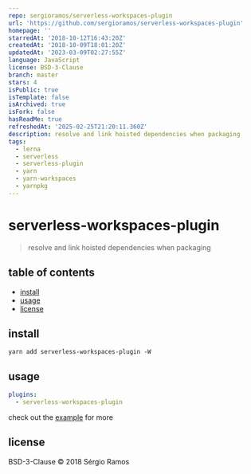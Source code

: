 ```yaml
---
repo: sergioramos/serverless-workspaces-plugin
url: 'https://github.com/sergioramos/serverless-workspaces-plugin'
homepage: ''
starredAt: '2018-10-12T16:43:20Z'
createdAt: '2018-10-09T18:01:20Z'
updatedAt: '2023-03-09T02:27:55Z'
language: JavaScript
license: BSD-3-Clause
branch: master
stars: 4
isPublic: true
isTemplate: false
isArchived: true
isFork: false
hasReadMe: true
refreshedAt: '2025-02-25T21:20:11.360Z'
description: resolve and link hoisted dependencies when packaging
tags:
  - lerna
  - serverless
  - serverless-plugin
  - yarn
  - yarn-workspaces
  - yarnpkg
---
```


# serverless-workspaces-plugin

> resolve and link hoisted dependencies when packaging

## table of contents

- [install](#install)
- [usage](#usage)
- [license](#license)

## install

```
yarn add serverless-workspaces-plugin -W
```

## usage

```yaml
plugins:
  - serverless-workspaces-plugin
```

check out the [example](/example) for more

## license

BSD-3-Clause © 2018 Sérgio Ramos
